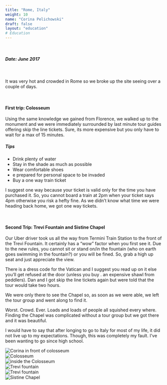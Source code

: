 ```yaml
---
title: "Rome, Italy"
weight: 10
name: "Corina Pelichowski"
draft: false
layout: "education"
# Education
---
```

  <br>
  <h5>Date: June 2017</h5>
  <br>
<p>
  It was very hot and crowded in Rome so we broke up the site seeing over a couple of days.
</p>

<br>

<h4>First trip: Colosseum</h4>

<p>
  Using the same knowledge we gained from Florence, we walked up to the monument and we were immediately surrounded by last minute tour guides offering skip the line tickets. Sure, its more expensive but you only have to wait for a max of 15 minutes.
</p>

<h5>Tips</h5>

<ul>
  <li>Drink plenty of water</li>
  <li>Stay in the shade as much as possible</li>
  <li>Wear comfortable shoes</li>
  <li>e prepared for personal space to be invaded</li>
  <li>Buy a one way train ticket</li>
</ul>

<p>
  I suggest one way because your ticket is valid only for the time you have purchased it. So, you cannot board a train at 2pm when your ticket says 4pm otherwise you risk a hefty fine. As we didn’t know what time we were heading back home, we got one way tickets.
</p>

<br>

<h4>Second Trip: Trevi Fountain and Sistine Chapel</h4>

<p>
  Our Uber driver took us all the way from Termini Train Station to the front of the Trevi Fountain. It certainly has a “wow” factor when you first see it. Due to the new rules, you cannot sit or stand on/in the fountain (who on earth goes swimming in the fountain?) or you will be fined. So, grab a high up seat and just appreciate the view.
</p>

<p>
  There is a dress code for the Vatican and I suggest you read up on it else you’ll get refused at the door (unless you buy . an expensive shawl from peddlers). Dan and I got skip the line tickets again but were told that the tour would take two hours.
</p>

<p>
  We were only there to see the Chapel so, as soon as we were able, we left the tour group and went along to find it.
</p>

<p>
  Worst. Crowd. Ever. Loads and loads of people all squished every where. Finding the Chapel was complicated without a tour group but we got there and it was beautiful.
</p>

<p>
  I would have to say that after longing to go to Italy for most of my life, it did not live up to my expectations. Though, this was completely my fault. I've been wanting to go since high school.
</p> 
<!-- IMAGES --> 

<div class="row">
    <div class="col">
      <img src="/img/blog/23_rome1.jpg" alt="Corina in front of colosseum">
    </div>
    <div class="col">
      <img src="/img/blog/23_rome2.jpg" alt="Colosseum">
    </div>
    <div class="col">
      <img src="/img/blog/23_rome3.jpg" alt="inside the Colosseum">
    </div>
</div>

<div class="row">
    <div class="col">
      <img src="/img/blog/23_rome4.jpg" alt="Trevi fountain">
    </div>
    <div class="col">
      <img src="/img/blog/23_rome5.jpg" alt="Trevi fountain">
    </div>
    <div class="col">
      <img src="/img/blog/23_rome6.jpg" alt="Sistine Chapel">
    </div>
</div>